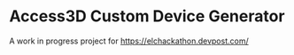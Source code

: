 # Access3D Custom Device Generator

A work in progress project for https://elchackathon.devpost.com/
